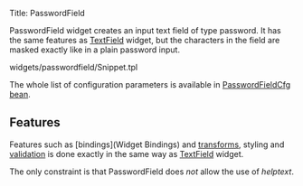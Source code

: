 Title: PasswordField


PasswordField widget creates an input text field of type password. It has the same features as [TextField](TextField) widget, but the characters in the field are masked exactly like in a plain password input.

<srcinclude tag="wgtPasswordField" lang="AT" outdent="true">widgets/passwordfield/Snippet.tpl</srcinclude>

The whole list of configuration parameters is available in [PasswordFieldCfg bean](http://ariatemplates.com/aria/guide/apps/apidocs/#aria.widgets.CfgBeans:PasswordFieldCfg).

## Features
<sample sample="widgets/passwordfield" />

Features such as [bindings](Widget Bindings) and [transforms](transforms), styling and [validation](Validators) is done exactly in the same way as [TextField](TextField) widget.

The only constraint is that PasswordField does *not* allow the use of _helptext_.